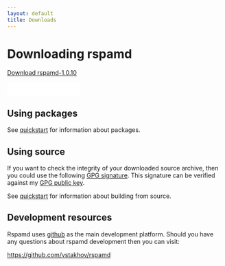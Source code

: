 ```yaml
---
layout: default
title: Downloads
---
```


# Downloading rspamd

<p><a class="btn btn-primary btn-lg" href="/downloads/rspamd-1.0.10.tar.xz">Download rspamd-1.0.10</a></p>
<p><iframe src="//rspamd.com/github-btn.html?user=vstakhov&repo=rspamd&type=watch&count=true&size=large"
  allowtransparency="true" frameborder="0" scrolling="0" width="170" height="30"></iframe></p>

## Using packages

See [quickstart](https://rspamd.com/doc/quickstart.html#installing-rspamd-from-packages) for information about packages.

## Using source

If you want to check the integrity of your downloaded source archive, then you could use the following [GPG signature](/downloads/rspamd-1.0.10.tar.xz.asc).
This signature can be verified against my [GPG public key](https://rspamd.com/vsevolod.pubkey).

See [quickstart](https://rspamd.com/doc/quickstart.html#build-from-sources) for information about building from source.

## Development resources

Rspamd uses [github](https://github.com) as the main development platform. Should you have any questions
about rspamd development then you can visit:

<https://github.com/vstakhov/rspamd>
